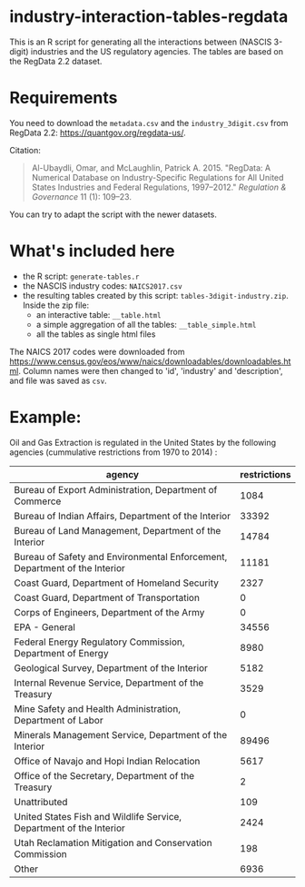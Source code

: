 # industry-interaction-tables-regdata

This is an R script for generating all the interactions between (NASCIS 3-digit) industries and the US regulatory agencies. The tables are based on the RegData 2.2 dataset.

# Requirements

You need to download the `metadata.csv` and the `industry_3digit.csv` from RegData 2.2: <https://quantgov.org/regdata-us/>.

Citation:

> Al-Ubaydli, Omar, and McLaughlin, Patrick A. 2015. "RegData: A Numerical Database on Industry-Specific Regulations for All United States Industries and Federal Regulations, 1997–2012." _Regulation & Governance_ 11 (1): 109–23.

You can try to adapt the script with the newer datasets.

# What's included here

- the R script: `generate-tables.r`
- the NASCIS industry codes: `NAICS2017.csv`
- the resulting tables created by this script: `tables-3digit-industry.zip`. Inside the zip file:
    - an interactive table: `__table.html`
    - a simple aggregation of all the tables: `__table_simple.html`
    - all the tables as single html files

The NAICS 2017 codes were downloaded from <https://www.census.gov/eos/www/naics/downloadables/downloadables.html>. Column names were then changed to 'id', 'industry' and 'description', and file was saved as `csv`.

# Example:

Oil and Gas Extraction is regulated in the United States by the following agencies (cummulative restrictions from 1970 to 2014) :

| agency | 	restrictions | 
|------|-------------|
| Bureau of Export Administration, Department of Commerce | 1084 |
| Bureau of Indian Affairs, Department of the Interior | 33392 |
| Bureau of Land Management, Department of the Interior | 14784 |
| Bureau of Safety and Environmental Enforcement, Department of the Interior | 11181 |
| Coast Guard, Department of Homeland Security | 2327 |
| Coast Guard, Department of Transportation | 0 |
| Corps of Engineers, Department of the Army | 0 |
| EPA - General |34556 |
| Federal Energy Regulatory Commission, Department of Energy | 8980 |
| Geological Survey, Department of the Interior | 5182 |
| Internal Revenue Service, Department of the Treasury | 3529 |
| Mine Safety and Health Administration, Department of Labor | 0 |
| Minerals Management Service, Department of the Interior | 89496 |
| Office of Navajo and Hopi Indian Relocation | 5617 |
| Office of the Secretary, Department of the Treasury | 2 |
| Unattributed | 109 |
| United States Fish and Wildlife Service, Department of the Interior | 2424 |
| Utah Reclamation Mitigation and Conservation Commission | 198 |
| Other | 6936 |

